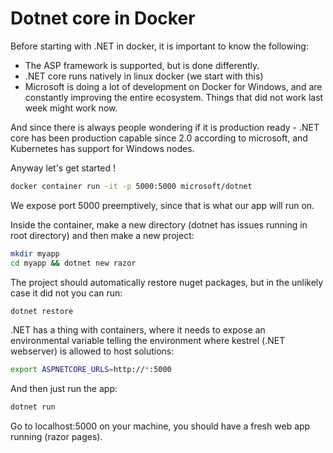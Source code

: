 # Dotnet core in Docker

Before starting with .NET in docker, it is important to know the following:

- The ASP framework is supported, but is done differently.
- .NET core runs natively in linux docker (we start with this)
- Microsoft is doing a lot of development on Docker for Windows, and are constantly improving
  the entire ecosystem. Things that did not work last week might work now.

And since there is always people wondering if it is production ready - .NET core has been
production capable since 2.0 according to microsoft, and Kubernetes has support for Windows nodes.

Anyway let's get started !

```bash
docker container run -it -p 5000:5000 microsoft/dotnet
```

We expose port 5000 preemptively, since that is what our app will run on.

Inside the container, make a new directory (dotnet has issues running in root directory) and then
make a new project:

```bash
mkdir myapp
cd myapp && dotnet new razor
```

The project should automatically restore nuget packages, but in the unlikely case it did not you
can run:

```bash
dotnet restore
```

.NET has a thing with containers, where it needs to expose an environmental variable telling the
environment where kestrel (.NET webserver) is allowed to host solutions:

```bash
export ASPNETCORE_URLS=http://*:5000
```

And then just run the app:

```bash
dotnet run
```

Go to localhost:5000 on your machine, you should have a fresh web app running (razor pages).
